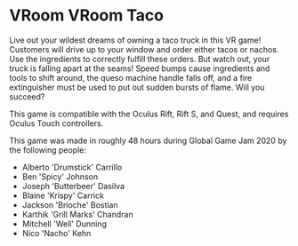 # VRoom VRoom Taco

Live out your wildest dreams of owning a taco truck in this VR game! Customers will drive up to your window and order either tacos or nachos. Use the ingredients to correctly fulfill these orders. But watch out, your truck is falling apart at the seams! Speed bumps cause ingredients and tools to shift around, the queso machine handle falls off, and a fire extinguisher must be used to put out sudden bursts of flame. Will you succeed?

This game is compatible with the Oculus Rift, Rift S, and Quest, and requires Oculus Touch controllers.

This game was made in roughly 48 hours during Global Game Jam 2020 by the following people:
- Alberto 'Drumstick' Carrillo
- Ben 'Spicy' Johnson
- Joseph 'Butterbeer' Dasilva
- Blaine 'Krispy' Carrick
- Jackson 'Brioche' Bostian
- Karthik 'Grill Marks' Chandran
- Mitchell 'Well' Dunning
- Nico 'Nacho' Kehn
